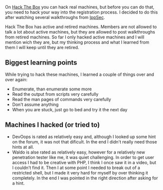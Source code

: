 On [Hack The Box](https://hackthebox.eu) you can hack real machines, but before you can do that, you need to hack your way into the registration process. I decided to do this after watching several walkthroughs from [IppSec](https://www.youtube.com/channel/UCa6eh7gCkpPo5XXUDfygQQA).

Hack The Box has active and retired machines. Members are not allowed to talk a lot about active machines, but they are allowed to post walkthroughs from retired machines. So far I only hacked active machines and I will mention wich they are, but my thinking process and what I learned from them I will keep until they are retired.

## Biggest learning points

While trying to hack these machines, I learned a couple of things over and over again:

* Enumerate, than enumerate some more
* Read the output from scripts very carefully
* Read the man pages of commands very carefully
* Don't assume anything
* When you are stuck, just go to bed and try it the next day

## Machines I hacked (or tried to)

* DevOops is rated as relatively easy and, although I looked up some hint on the forum, it was not that dificult. In the end I didn't really need those hints at all.
* Waldo is alse rated as relatively easy, however for a relatively new penetration tester like me, it was quiet challenging. In order to get user access I had to be creative with PHP, I think I once saw it in a video, but I couldn't find it. Then I at some point I needed to break out of a restricted shell, but I made it very hard for myself by over thinking it completely. In the end I was pointed in the right direction after asking for a hint.